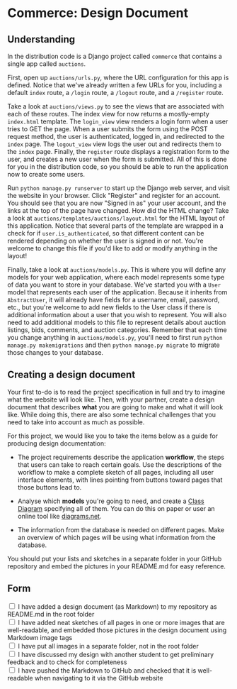 # Commerce: Design Document


## Understanding

In the distribution code is a Django project called `commerce` that contains a single app called `auctions`.

First, open up `auctions/urls.py`, where the URL configuration for this app is defined. Notice that we've already written a few URLs for you, including a default `index` route, a `/login` route, a `/logout` route, and a `/register` route.

Take a look at `auctions/views.py` to see the views that are associated with each of these routes. The index view for now returns a mostly-empty `index.html` template. The `login_view` view renders a login form when a user tries to GET the page. When a user submits the form using the POST request method, the user is authenticated, logged in, and redirected to the `index` page. The `logout_view` view logs the user out and redirects them to the `index` page. Finally, the `register` route displays a registration form to the user, and creates a new user when the form is submitted. All of this is done for you in the distribution code, so you should be able to run the application now to create some users.

Run `python manage.py runserver` to start up the Django web server, and visit the website in your browser. Click "Register" and register for an account. You should see that you are now "Signed in as" your user account, and the links at the top of the page have changed. How did the HTML change? Take a look at `auctions/templates/auctions/layout.html` for the HTML layout of this application. Notice that several parts of the template are wrapped in a check for if `user.is_authenticated`, so that different content can be rendered depending on whether the user is signed in or not. You're welcome to change this file if you'd like to add or modify anything in the layout!

Finally, take a look at `auctions/models.py`. This is where you will define any models for your web application, where each model represents some type of data you want to store in your database. We've started you with a `User` model that represents each user of the application. Because it inherits from `AbstractUser`, it will already have fields for a username, email, password, etc., but you're welcome to add new fields to the User class if there is additional information about a user that you wish to represent. You will also need to add additional models to this file to represent details about auction listings, bids, comments, and auction categories. Remember that each time you change anything in `auctions/models.py`, you'll need to first run `python manage.py makemigrations` and then `python manage.py migrate` to migrate those changes to your database.



## Creating a design document

Your first to-do is to read the project specification in full and try to imagine what the website will look like. Then, with your partner, create a design document that describes **what** you are going to make and what it will look like. While doing this, there are also some technical challenges that you need to take into account as much as possible.

For this project, we would like you to take the items below as a guide for producing design documentation:

- The project requirements describe the application **workflow**, the steps that users can take to reach certain goals. Use the descriptions of the workflow to make a complete sketch of all pages, including all user interface elements, with lines pointing from buttons toward pages that those buttons lead to.

- Analyse which **models** you're going to need, and create a [Class Diagram](https://www.visual-paradigm.com/guide/uml-unified-modeling-language/uml-class-diagram-tutorial/) specifying all of them. You can do this on paper or user an online tool like [diagrams.net](https://app.diagrams.net).

- The information from the database is needed on different pages. Make an overview of which pages will be using what information from the database.

You should put your lists and sketches in a separate folder in your GitHub repository and embed the pictures in your README.md for easy reference.


## Form

<div class="form-check">
  <input name="form[design_doc_done]" class="form-check-input" type="checkbox" value="yes" id="check1" required>
  <label class="form-check-label" for="check1">
    I have added a design document (as Markdown) to my repository as README.md in the root folder
  </label>
</div>

<div class="form-check">
  <input name="form[images]" class="form-check-input" type="checkbox" value="yes" id="check2" required>
  <label class="form-check-label" for="check2">
    I have added neat sketches of all pages in one or more images that are well-readable, and embedded those pictures in the design document using Markdown image tags
  </label>
</div>

<div class="form-check">
  <input name="form[images_dir]" class="form-check-input" type="checkbox" value="yes" id="check3" required>
  <label class="form-check-label" for="check3">
    I have put all images in a separate folder, not in the root folder
  </label>
</div>

<div class="form-check">
  <input name="form[discussed]" class="form-check-input" type="checkbox" value="yes" id="check4" required>
  <label class="form-check-label" for="check4">
    I have discussed my design with another student to get preliminary feedback and to check for completeness
  </label>
</div>

<div class="form-check">
  <input name="form[discussed]" class="form-check-input" type="checkbox" value="yes" id="check5" required>
  <label class="form-check-label" for="check5">
    I have pushed the Markdown to GitHub and checked that it is well-readable when navigating to it via the GitHub website
  </label>
</div>
